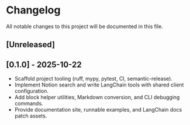 # Changelog

All notable changes to this project will be documented in this file.

## [Unreleased]

## [0.1.0] - 2025-10-22

- Scaffold project tooling (ruff, mypy, pytest, CI, semantic-release).
- Implement Notion search and write LangChain tools with shared client configuration.
- Add block helper utilities, Markdown conversion, and CLI debugging commands.
- Provide documentation site, runnable examples, and LangChain docs patch assets.
